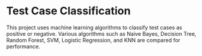 # Test Case Classification

This project uses machine learning algorithms to classify test cases as positive or negative. 
Various algorithms such as Naive Bayes, Decision Tree, Random Forest, SVM, Logistic Regression, and KNN are compared for performance.
